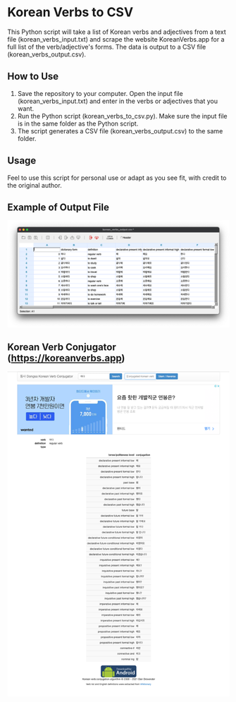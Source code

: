 # Korean Verbs to CSV

This Python script will take a list of Korean verbs and adjectives from a text file (korean_verbs_input.txt) and scrape the website KoreanVerbs.app for a full list of the verb/adjective's forms. The data is output to a CSV file (korean_verbs_output.csv).

## How to Use

1. Save the repository to your computer. Open the input file (korean_verbs_input.txt) and enter in the verbs or adjectives that you want.
2. Run the Python script (korean_verbs_to_csv.py). Make sure the input file is in the same folder as the Python script.
3. The script generates a CSV file (korean_verbs_output.csv) to the same folder.

## Usage

Feel to use this script for personal use or adapt as you see fit, with credit to the original author.

## Example of Output File

![screenshot_output](screenshot_output.png)

## Korean Verb Conjugator (https://koreanverbs.app)

![screenshot_website](screenshot_website.png)
